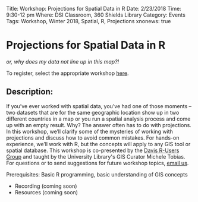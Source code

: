 Title: Workshop: Projections for Spatial Data in R
Date: 2/23/2018
Time: 9:30-12 pm
Where: DSI Classroom, 360 Shields Library
Category: Events
Tags: Workshop, Winter 2018, Spatial, R, Projections
xnonews: true

# Projections for Spatial Data in R
*or, why does my data not line up in this map?!*

To register, select the appropriate workshop [here](https://forms.library.ucdavis.edu/classes/descriptions.php#class174).

## Description:

If you’ve ever worked with spatial data, you’ve had one of those moments – two datasets that are for the same geographic location show up in two different countries in a map or you run a spatial analysis process and come up with an empty result. Why? The answer often has to do with projections. In this workshop, we’ll clarify some of the mysteries of working with projections and discuss how to avoid common mistakes. For hands-on experience, we’ll work with R, but the concepts will apply to any GIS tool or spatial database. This workshop is co-presented by the [Davis R-Users Group](https://d-rug.github.io/) and taught by the University Library's GIS Curator Michele Tobias. For questions or to send suggestions for future workshop topics, [email us](mailto:datascience@ucdavis.edu).

Prerequisites: 
Basic R programming, basic understanding of GIS concepts

* Recording (coming soon)
* Resources (coming soon)